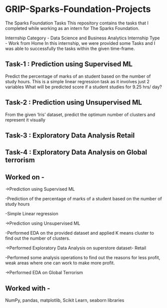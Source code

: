 # GRIP-Sparks-Foundation-Projects
The Sparks Foundation Tasks
This repository contains the tasks that I completed while working as an intern for The Sparks Foundation.

Internship Category - Data Science and Business Analytics
Internship Type - Work from Home
In this internship, we were provided some Tasks and I was able to successfully the tasks within the given time-frame.

## Task-1 : Prediction using Supervised ML

Predict the percentage of marks of an student based on the number of study hours.
This is a simple linear regression task as it involves just 2 variables
What will be predicted score if a student studies for 9.25 hrs/ day?

## Task-2 : Prediction using Unsupervised ML 

From the given ‘Iris’ dataset, predict the optimum number of clusters and represent it visually

## Task-3 : Exploratory Data Analysis Retail

## Task-4 : Exploratory Data Analysis on Global terrorism

## Worked on -

->Prediction using Supervised ML

-Prediction of the percentage of marks of a student based on the number of study hours

-Simple Linear regression 

->Prediction using Unsupervised ML

-Performed EDA on the provided dataset and applied K means cluster to find out the number of clusters.

->Performed Exploratory Data Analysis on superstore dataset- Retail

-Performed some analysis operations to find out the reasons for less profit, weak areas where one can work to make more profit.

->Performed EDA on Global Terrorism

## Worked with - 

NumPy, pandas, matplotlib, Scikit Learn, seaborn libraries
